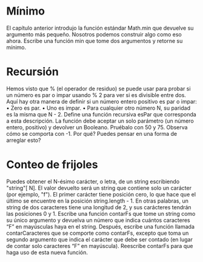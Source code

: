 # Mínimo

El capítulo anterior introdujo la función estándar Math.min que devuelve su
argumento más pequeño. Nosotros podemos construir algo como eso ahora.
Escribe una función min que tome dos argumentos y retorne su mínimo.

# Recursión

Hemos visto que % (el operador de residuo) se puede usar para probar si un
número es par o impar usando % 2 para ver si es divisible entre dos. Aquí hay
otra manera de definir si un número entero positivo es par o impar:
• Zero es par.
• Uno es impar.
• Para cualquier otro número N, su paridad es la misma que N - 2.
Define una función recursiva esPar que corresponda a esta descripción. La
función debe aceptar un solo parámetro (un número entero, positivo) y devolver
un Booleano. Pruébalo con 50 y 75. Observa cómo se comporta con -1. Por qué? Puedes
pensar en una forma de arreglar esto?

# Conteo de frijoles

Puedes obtener el N-ésimo carácter, o letra, de un string escribiendo "string"[
N]. El valor devuelto será un string que contiene solo un carácter (por ejemplo,
"f"). El primer carácter tiene posición cero, lo que hace que el último se
encuentre en la posición string.length - 1. En otras palabras, un string de
dos caracteres tiene una longitud de 2, y sus carácteres tendrán las posiciones
0 y 1.
Escribe una función contarFs que tome un string como su único argumento
y devuelva un número que indica cuántos caracteres “F” en mayúsculas haya
en el string.
Después, escribe una función llamada contarCaracteres que se comporte
como contarFs, excepto que toma un segundo argumento que indica el carácter
que debe ser contado (en lugar de contar solo caracteres “F” en mayúscula).
Reescribe contarFs para que haga uso de esta nueva función.
